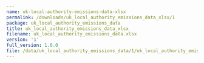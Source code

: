```yaml
---
name: uk-local-authority-emissions-data-xlsx
permalink: /downloads/uk_local_authority_emissions_data_xlsx/1
package: uk_local_authority_emissions_data
title: uk_local_authority_emissions_data_xlsx
filename: uk_local_authority_emissions_data.xlsx
version: '1'
full_version: 1.0.0
file: /data/uk_local_authority_emissions_data/1/uk_local_authority_emissions_data.xlsx
---
```

